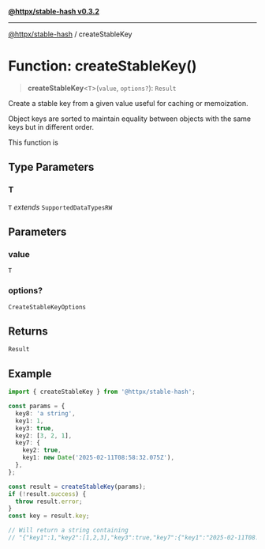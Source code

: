 [**@httpx/stable-hash v0.3.2**](../README.md)

***

[@httpx/stable-hash](../README.md) / createStableKey

# Function: createStableKey()

> **createStableKey**\<`T`\>(`value`, `options?`): `Result`

Create a stable key from a given value useful for caching or memoization.

Object keys are sorted to maintain equality between objects with
the same keys but in different order.

This function is

## Type Parameters

### T

`T` *extends* `SupportedDataTypesRW`

## Parameters

### value

`T`

### options?

`CreateStableKeyOptions`

## Returns

`Result`

## Example

```typescript
import { createStableKey } from '@httpx/stable-hash';

const params = {
  key8: 'a string',
  key1: 1,
  key3: true,
  key2: [3, 2, 1],
  key7: {
    key2: true,
    key1: new Date('2025-02-11T08:58:32.075Z'),
  },
};

const result = createStableKey(params);
if (!result.success) {
  throw result.error;
}
const key = result.key;

// Will return a string containing
// "{"key1":1,"key2":[1,2,3],"key3":true,"key7":{"key1":"2025-02-11T08:58:32.075Z","key2":true},"key8":"a string"}"
```
